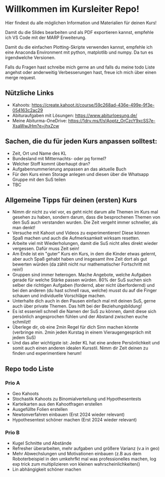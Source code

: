 # Willkommen im Kursleiter Repo!

Hier findest du alle möglichen Information und Materialien für deinen Kurs!

Damit du die Slides bearbeiten und als PDF exportieren kannst, empfehle ich VS Code mit der MARP Erweiterung.

Damit du die einfachen Plotting-Skripte verwenden kannst, empfehle ich eine Anaconda Environment mit python, matplotlib und numpy. Da tun es irgendwelche Versionen.

Falls du Fragen hast schreibe mich gerne an und falls du meine todo Liste angehst oder anderweitig Verbesserungen hast, freue ich mich über einen merge request.

## Nützliche Links
- Kahoots: https://create.kahoot.it/course/59c268ad-436e-499e-9f3e-054163c2ac29
- Abituraufgaben mit Lösungen: https://www.abiturloesung.de/
- Meine Abiturma-OneDrive: https://1drv.ms/f/s!Aoptz_OrCzcY9xcSS7e-XsaWwJHm?e=jhxZcw

## Sachen, die du für jeden Kurs anpassen solltest:
- Zeit, Ort und Name des KL
- Bundesland mit Mitternachts- oder pq formel?
- Welcher Stoff kommt überhaupt dran?
- Aufgabennummerierung anpassen an das aktuelle Buch
- Für den Kurs einen Storage anlegen und diesen über die Whatsapp Gruppe mit den SuS teilen
- TBC

## Allgemeine Tipps für deinen (ersten) Kurs
- Nimm dir nicht zu viel vor, es geht nicht darum alle Themen im Kurs mal gesehen zu haben, sondern darum, dass die besprochenen Themen von den SuS auch verstanden wurden. Die Zeit vergeht immer schneller, als man denkt!
- Versuche mit Kahoot und Videos zu experimentieren! Diese können Spaß machen und auch die Aufmerksamkeit wirksam resetten.
- Arbeite viel mit Wiederholungen, damit die SuS nicht alles direkt wieder vergessen. Dafür muss Zeit sein!
- Am Ende ist ein "guter" Kurs ein Kurs, in dem die Kinder etwas gelernt, aber auch Spaß gehabt haben und insgesamt ihre Zeit dort als gut bewerten würden (da zählt nicht nur mathematischer Fortschritt mit rein!)
- Gruppen sind immer heterogen. Mache Angebote, welche Aufgaben gerade für welche Stärke passen würden. 80% der SuS suchen sich selber die richtigen Aufgaben (fordernd, aber nicht überfordernd) und bei den anderen (du hast schnell raus, welche) musst du auf die Finger schauen und individuelle Vorschläge machen.
- Unterhalte dich auch in den Pausen einfach mal mit deinen SuS, gerne auch über private Themen. Das hilft bei der Beziehungsbildung!
- Es ist esseniell schnell die Namen der SuS zu können, damit diese sich persönlich angesprochen fühlen und der Abstand zwischen euche schmilzt!
- Überlege dir, ob eine 2min Regel für dich Sinn machen könnte (verbringe min. 2min jeden Kurstag in einem Vieraugengespräch mit jedem SuS)
- Und das aller wichtigste ist: Jeder KL hat eine andere Persönlichkeit und somit auch einen anderen idealen Kursstil. Nimm dir Zeit deinen zu finden und experimentiere herum!

## Repo todo Liste
### Prio A
- Geo Kahoots
- Stochastik Kahoots zu Binomialverteilung und Hypothesentests
- Karteikarten aus den Kahootfragen erstellen
- Ausgefüllte Folien erstellen
- Newtonverfahren einbauen (Erst 2024 wieder relevant)
- Hypothesentest schöner machen (Erst 2024 wieder relevant)

### Prio B
- Kugel Schnitte und Abstände
- Refresher überarbeiten, mehr aufgaben und größere Varianz (v.a in geo)
- Mehr Abwechslungen und Motivationen einbauen (z.B aus dem Roboterbeispiel in den umkehrfkt mal was professionelles machen, log exp trick zum multiplizieren von kleinen wahrscheinlichkeiten()
- Lin abhängigkeit schöner machen